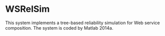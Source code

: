 # WSRelSim
This system implements a tree-based reliability simulation for Web service composition.
The system is coded by Matlab 2014a.
